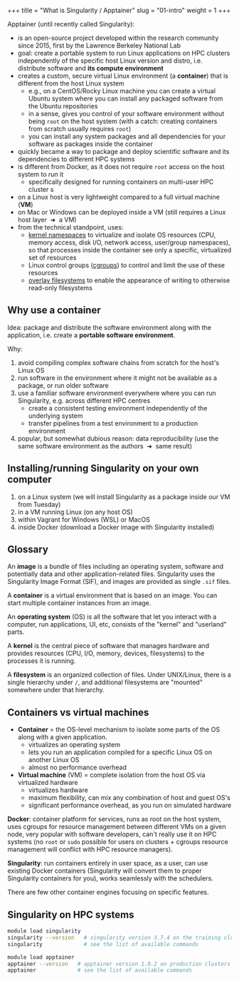 +++
title = "What is Singularity / Apptainer"
slug = "01-intro"
weight = 1
+++

Apptainer (until recently called Singularity):

- is an open-source project developed within the research community since 2015, first by the Lawrence Berkeley
  National Lab
- goal: create a portable system to run Linux applications on HPC clusters independently of the specific host
  Linux version and distro, i.e. distribute software and **its compute environment**
- creates a custom, secure virtual Linux environment (a **container**) that is different from the host Linux
  system
  - e.g., on a CentOS/Rocky Linux machine you can create a virtual Ubuntu system where you can install any
    packaged software from the Ubuntu repositories
  - in a sense, gives you control of your software environment without being `root` on the host system (with a
    catch: creating containers from scratch usually requires `root`)
  - you can install any system packages and all dependencies for your software as packages inside the container
- quickly became a way to package and deploy scientific software and its dependencies to different HPC systems
- is different from Docker, as it does not require `root` access on the host system to *run* it
  - specifically designed for running containers on multi-user HPC cluster s
- on a Linux host is very lightweight compared to a full virtual machine (**VM**)
- on Mac or Windows can be deployed inside a VM (still requires a Linux host layer &nbsp;➜&nbsp; a VM)
- from the technical standpoint, uses:
  - <u>kernel namespaces</u> to virtualize and isolate OS resources (CPU, memory access, disk I/O, network
    access, user/group namespaces), so that processes inside the container see only a specific, virtualized
    set of resources
  - Linux control groups (<u>cgroups</u>) to control and limit the use of these resources
  - <u>overlay filesystems</u> to enable the appearance of writing to otherwise read-only filesystems

## Why use a container

Idea: package and distribute the software environment along with the application, i.e. create a **portable
software environment**.

Why:
1. avoid compiling complex software chains from scratch for the host's Linux OS
1. run software in the environment where it might not be available as a package, or run older software
1. use a familiar software environment everywhere where you can run Singularity, e.g. across different HPC centres
   - create a consistent testing environment independently of the underlying system
   - transfer pipelines from a test environment to a production environment
1. popular, but somewhat dubious reason: data reproducibility (use the same software environment as the
   authors &nbsp;➜&nbsp; same result)

## Installing/running Singularity on your own computer

1. on a Linux system (we will install Singularity as a package inside our VM from Tuesday)
1. in a VM running Linux (on any host OS)
1. within Vagrant for Windows (WSL) or MacOS
1. inside Docker (download a Docker image with Singularity installed)

## Glossary

An **image** is a bundle of files including an operating system, software and potentially data and other
application-related files. Singularity uses the Singularity Image Format (SIF), and images are provided as
single `.sif` files.

A **container** is a virtual environment that is based on an image. You can start multiple container instances
from an image.

An **operating system** (OS) is all the software that let you interact with a computer, run applications, UI,
etc, consists of the "kernel" and "userland" parts.

A **kernel** is the central piece of software that manages hardware and provides resources (CPU, I/O, memory,
devices, filesystems) to the processes it is running.

A **filesystem** is an organized collection of files. Under UNIX/Linux, there is a single hierarchy under `/`,
and additional filesystems are "mounted" somewhere under that hierarchy.

## Containers vs virtual machines

- **Container** = the OS-level mechanism to isolate some parts of the OS along with a given application.
  - virtualizes an operating system
  - lets you run an application compiled for a specific Linux OS on another Linux OS
  - almost no performance overhead
- **Virtual machine** (VM) = complete isolation from the host OS via virtualized hardware
  - virtualizes hardware
  - maximum flexibility, can mix any combination of host and guest OS's
  - significant performance overhead, as you run on simulated hardware

**Docker**: container platform for services, runs as root on the host system, uses cgroups for resource
management between different VMs on a given node, very popular with software developers, can't really use it
on HPC systems (no `root` or `sudo` possible for users on clusters + cgroups resource management will conflict
with HPC resource managers).

**Singularity**: run containers entirely in user space, as a user, can use existing Docker containers
(Singularity will convert them to proper Singularity containers for you), works seamlessly with the
schedulers.

There are few other container engines focusing on specific features.






## Singularity on HPC systems

```sh
module load singularity
singularity --version   # singularity version 3.7.4 on the training cluster
singularity             # see the list of available commands
```

```sh
module load apptainer
apptainer --version   # apptainer version 1.0.2 on production clusters
apptainer             # see the list of available commands
```
